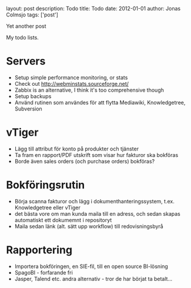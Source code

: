 layout: post
description: Todo
title: Todo
date: 2012-01-01
author: Jonas Colmsjo
tags: ['post']

Yet another post





My todo lists.

# Servers

* Setup simple performance monitoring, or stats
 * Check out http://webminstats.sourceforge.net/
 * Zabbix is an alternative, I think it's too comprehensive though
 * Setup backups
 * Använd rutinen som användes för att flytta Mediawiki, Knowledgetree, Subversion

# vTiger

* Lägg till attribut för konto på produkter och tjänster
 * Ta fram en rapport/PDF utskrift som visar hur fakturor ska bokföras
 * Borde även sales orders (och purchase orders) bokföras?


# Bokföringsrutin

* Börja scanna fakturor och lägg i dokumenthanteringssystem, t.ex. Knowledgetree eller vTiger
 * det bästa vore om man kunda maila till en adress, och sedan skapas automatiskt ett dokumemnt i repositoryt
* Maila sedan länk (alt. sätt upp workflow) till redovisningsbyrå


# Rapportering

* Importera bokföringen, en SIE-fil, till en open source BI-lösning
 * SpagoBI - forfarande fri
 * Jasper, Talend etc. andra alternativ - tror de har börjat ta betalt...
